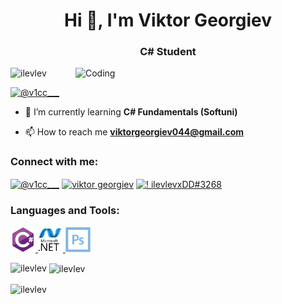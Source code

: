 <h1 align="center">Hi 👋, I'm Viktor Georgiev</h1>
<h3 align="center">C# Student</h3>
<img align="right" alt="Coding" width="400" src="(img align="right" alt="Coding" width="400" src="https://cdn.dribbble.com/users/116207...")">
<p align="left"> <img src="https://komarev.com/ghpvc/?username=ilevlev&label=Profile%20views&color=0e75b6&style=flat" alt="ilevlev" /> </p>

<p align="left"> <a href="https://twitter.com/@v1cc___" target="blank"><img src="https://img.shields.io/twitter/follow/@v1cc___?logo=twitter&style=for-the-badge" alt="@v1cc___" /></a> </p>

- 🌱 I’m currently learning **C# Fundamentals (Softuni)**

- 📫 How to reach me **viktorgeorgiev044@gmail.com**

<h3 align="left">Connect with me:</h3>
<p align="left">
<a href="https://twitter.com/v1cc___" target="blank"><img align="center" src="https://raw.githubusercontent.com/rahuldkjain/github-profile-readme-generator/master/src/images/icons/Social/twitter.svg" alt="@v1cc___" height="30" width="40" /></a>
<a href="https://linkedin.com/in/viktor georgiev" target="blank"><img align="center" src="https://raw.githubusercontent.com/rahuldkjain/github-profile-readme-generator/master/src/images/icons/Social/linked-in-alt.svg" alt="viktor georgiev" height="30" width="40" /></a>
<a href="https://discord.gg/! ilevlevxDD#3268" target="blank"><img align="center" src="https://raw.githubusercontent.com/rahuldkjain/github-profile-readme-generator/master/src/images/icons/Social/discord.svg" alt="! ilevlevxDD#3268" height="30" width="40" /></a>
</p>

<h3 align="left">Languages and Tools:</h3>
<p align="left"> <a href="https://www.w3schools.com/cs/" target="_blank" rel="noreferrer"> <img src="https://raw.githubusercontent.com/devicons/devicon/master/icons/csharp/csharp-original.svg" alt="csharp" width="40" height="40"/> </a> <a href="https://dotnet.microsoft.com/" target="_blank" rel="noreferrer"> <img src="https://raw.githubusercontent.com/devicons/devicon/master/icons/dot-net/dot-net-original-wordmark.svg" alt="dotnet" width="40" height="40"/> </a> <a href="https://www.photoshop.com/en" target="_blank" rel="noreferrer"> <img src="https://raw.githubusercontent.com/devicons/devicon/master/icons/photoshop/photoshop-line.svg" alt="photoshop" width="40" height="40"/> </a> </p>

<p><img align="left" src="https://github-readme-stats.vercel.app/api/top-langs?username=ilevlev&show_icons=true&locale=en&layout=compact" alt="ilevlev" /></p>

<p>&nbsp;<img align="center" src="https://github-readme-stats.vercel.app/api?username=ilevlev&show_icons=true&locale=en" alt="ilevlev" /></p>

<p><img align="center" src="https://github-readme-streak-stats.herokuapp.com/?user=ilevlev&" alt="ilevlev" /></p>
